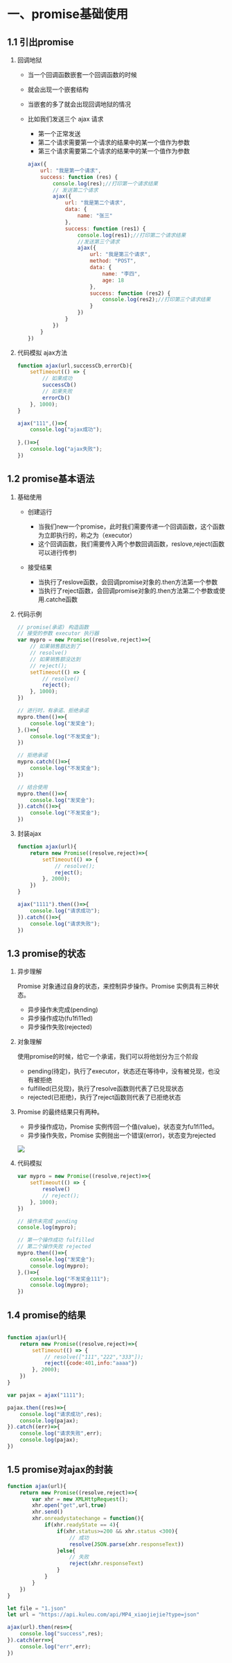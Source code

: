 # 一、promise基础使用


## 1.1 引出promise


1. 回调地狱

    - 当一个回调函数嵌套一个回调函数的时候
    - 就会出现一个嵌套结构
    - 当嵌套的多了就会出现回调地狱的情况
    - 比如我们发送三个 ajax 请求
        - 第一个正常发送
        - 第二个请求需要第一个请求的结果中的某一个值作为参数
        - 第三个请求需要第二个请求的结果中的某一个值作为参数

        ```js
        ajax({
            url: "我是第一个请求",
            success: function (res) {
                console.log(res);//打印第一个请求结果
                // 发送第二个请求
                ajax({
                    url: "我是第二个请求",
                    data: {
                        name: "张三"
                    },
                    success: function (res1) {
                        console.log(res1);//打印第二个请求结果
                        //发送第三个请求
                        ajax({
                            url: "我是第三个请求",
                            method: "POST",
                            data: {
                                name: "李四",
                                age: 18
                            },
                            success: function (res2) {
                                console.log(res2);//打印第三个请求结果
                            }
                        })
                    }
                })
            }
        })
        ```
2. 代码模拟 ajax方法

    ```js
    function ajax(url,successCb,errorCb){
        setTimeout(() => {
            // 如果成功
            successCb()
            // 如果失败
            errorCb()
        }, 1000);
    }

    ajax("111",()=>{
        console.log("ajax成功");
        
    },()=>{
        console.log("ajax失败");
    })
    ```

## 1.2 promise基本语法

1. 基础使用

    - 创建运行
        - 当我们new一个promise，此时我们需要传递一个回调函数，这个函数为立即执行的，称之为（executor）
        - 这个回调函数，我们需要传入两个参数回调函数，reslove,reject(函数可以进行传参)

    - 接受结果
        - 当执行了reslove函数，会回调promise对象的.then方法第一个参数
        - 当执行了reject函数，会回调promise对象的.then方法第二个参数或使用.catche函数

2. 代码示例

    ```js
    // promise(承诺) 构造函数
    // 接受的参数 executor 执行器
    var mypro = new Promise((resolve,reject)=>{
        // 如果销售额达到了
        // resolve()
        // 如果销售额没达到
        // reject();
        setTimeout(() => {
            // resolve()
            reject();
        }, 1000);
    })

    // 进行时，有承诺、拒绝承诺
    mypro.then(()=>{
        console.log("发奖金");
    },()=>{
        console.log("不发奖金");
    })

    // 拒绝承诺
    mypro.catch(()=>{
        console.log("不发奖金");
    })

    // 结合使用
    mypro.then(()=>{
        console.log("发奖金");
    }).catch(()=>{
        console.log("不发奖金");
    })
    ``` 

3. 封装ajax

    ```js
    function ajax(url){
        return new Promise((resolve,reject)=>{
            setTimeout(() => {
                // resolve();
                reject();
            }, 2000);
        })
    }

    ajax("1111").then(()=>{
        console.log("请求成功");
    }).catch(()=>{
        console.log("请求失败");
    })
    ```

## 1.3 promise的状态

1. 异步理解

    Promise 对象通过自身的状态，来控制异步操作。Promise 实例具有三种状态。

    - 异步操作未完成(pending)
    - 异步操作成功(fu1fi11ed)
    - 异步操作失败(rejected)

2. 对象理解

    使用promise的时候，给它一个承诺，我们可以将他划分为三个阶段

    - pending(待定)，执行了executor，状态还在等待中，没有被兑现，也没有被拒绝
    - fulfilled(已兑现)，执行了resolve函数则代表了已兑现状态
    - rejected(已拒绝)，执行了reject函数则代表了已拒绝状态
3. Promise 的最终结果只有两种。

    - 异步操作成功，Promise 实例传回一个值(value)，状态变为fu1fi11ed。
    - 异步操作失败，Promise 实例抛出一个错误(error)，状态变为rejected

    ![](/backend/quote/api/006.png)

4. 代码模拟

    ```js
    var mypro = new Promise((resolve,reject)=>{
        setTimeout(() => {
            resolve()
            // reject();
        }, 1000);
    })

    // 操作未完成 pending
    console.log(mypro);

    // 第一个操作成功 fulfilled
    // 第二个操作失败 rejected
    mypro.then(()=>{
        console.log("发奖金");
        console.log(mypro);
    },()=>{
        console.log("不发奖金111");
        console.log(mypro);
    })
    ```

## 1.4 promise的结果

```js

function ajax(url){
    return new Promise((resolve,reject)=>{
        setTimeout(() => {
            // resolve(["111","222","333"]);
            reject({code:401,info:"aaaa"})
        }, 2000);
    })
}

var pajax = ajax("1111");

pajax.then((res)=>{
    console.log("请求成功",res);
    console.log(pajax);
}).catch((err)=>{
    console.log("请求失败",err);
    console.log(pajax);
})
```

## 1.5 promise对ajax的封装

```js
function ajax(url){
    return new Promise((resolve,reject)=>{
        var xhr = new XMLHttpRequest();
        xhr.open("get",url,true)
        xhr.send()
        xhr.onreadystatechange = function(){
            if(xhr.readyState == 4){
                if(xhr.status>=200 && xhr.status <300){
                    // 成功
                    resolve(JSON.parse(xhr.responseText))
                }else{
                    // 失败
                    reject(xhr.responseText)
                }
            }
        }
    })
}

let file = "1.json"
let url = "https://api.kuleu.com/api/MP4_xiaojiejie?type=json"

ajax(url).then(res=>{
    console.log("success",res);
}).catch(err=>{
    console.log("err",err);
})
   
```